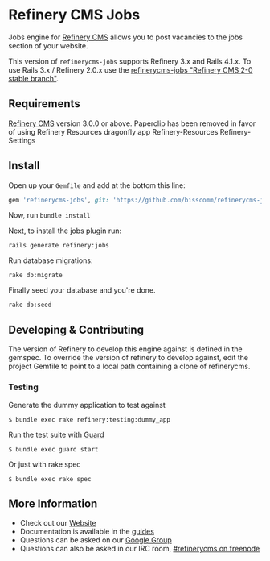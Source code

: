 # Refinery CMS Jobs

Jobs engine for [Refinery CMS](http://refinerycms.com) allows you to post vacancies to the jobs section of your website.

This version of `refinerycms-jobs` supports Refinery 3.x and Rails 4.1.x.  To use Rails 3.x / Refinery 2.0.x use the [refinerycms-jobs "Refinery CMS 2-0 stable branch"](http://github.com/bisscomm/refinerycms-jobs/tree/2-0-stable).

## Requirements

[Refinery CMS](http://refinerycms.com) version 3.0.0 or above.
Paperclip has been removed in favor of using Refinery Resources dragonfly app
Refinery-Resources
Refinery-Settings

## Install

Open up your ``Gemfile`` and add at the bottom this line:

```ruby
gem 'refinerycms-jobs', git: 'https://github.com/bisscomm/refinerycms-jobs', branch: 'master'
```

Now, run ``bundle install``

Next, to install the jobs plugin run:

    rails generate refinery:jobs

Run database migrations:

    rake db:migrate

Finally seed your database and you're done.

    rake db:seed

## Developing & Contributing

The version of Refinery to develop this engine against is defined in the gemspec. To override the version of refinery to develop against, edit the project Gemfile to point to a local path containing a clone of refinerycms.

### Testing

Generate the dummy application to test against

    $ bundle exec rake refinery:testing:dummy_app

Run the test suite with [Guard](https://github.com/guard/guard)

    $ bundle exec guard start

Or just with rake spec

    $ bundle exec rake spec


## More Information
* Check out our [Website](http://refinerycms.com/)
* Documentation is available in the [guides](http://refinerycms.com/guides)
* Questions can be asked on our [Google Group](http://group.refinerycms.org)
* Questions can also be asked in our IRC room, [#refinerycms on freenode](irc://irc.freenode.net/refinerycms)
